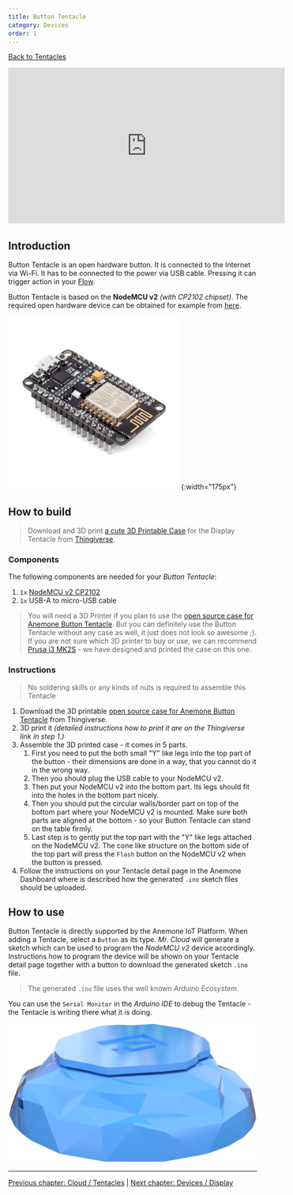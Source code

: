 ```yaml
---
title: Button Tentacle
category: Devices
order: 1
---
```


[<i class="fa fa-arrow-up" aria-hidden="true"></i> Back to Tentacles](/cloud/tentacles)

<iframe width="560" height="315" src="https://www.youtube.com/embed/XzEyqce2l4o?rel=0&amp;controls=0&amp;showinfo=0" frameborder="0" gesture="media" allow="encrypted-media" allowfullscreen></iframe>

## Introduction

Button Tentacle is an open hardware button. It is connected to the Internet via Wi-Fi. It has to be connected to the power via USB cable. Pressing it can trigger action in your [Flow](/cloud/flows).

Button Tentacle is based on the **NodeMCU v2** *(with CP2102 chipset)*. The required open hardware device can be obtained for example from [here](https://goo.gl/QWsBTM).

![NodeMCU v2](/images/nodemcu_v2.png){:width="175px"}

## How to build

> Download and 3D print [a cute 3D Printable Case](https://www.thingiverse.com/thing:2750464) for the Display Tentacle from [Thingiverse](https://www.thingiverse.com/thing:2750464).

### Components

The following components are needed for your *Button Tentacle*:

1. `1x` [NodeMCU v2 CP2102](https://goo.gl/QWsBTM)
2. `1x` USB-A to micro-USB cable

> You will need a 3D Printer if you plan to use the [open source case for Anemone Button Tentacle](#). But you can definitely use the Button Tentacle without any case as well, it just does not look so awesome ;). If you are not sure which 3D printer to buy or use, we can recommend [Prusa i3 MK2S](https://www.prusa3d.com/#our-printer) - we have designed and printed the case on this one.

### Instructions

> No soldering skills or any kinds of nuts is required to assemble this Tentacle

1. Download the 3D printable [open source case for Anemone Button Tentacle](#) from Thingiverse.
2. 3D print it *(detailed instructions how to print it are on the Thingiverse link in step 1.)*
3. Assemble the 3D printed case - it comes in 5 parts.
   1. First you need to put the both small "Y" like legs into the top part of the button - their dimensions are done in a way, that you cannot do it in the wrong way.
   2. Then you should plug the USB cable to your NodeMCU v2.
   3. Then put your NodeMCU v2 into the bottom part. Its legs should fit into the holes in the bottom part nicely.
   4. Then you should put the circular walls/border part on top of the bottom part where your NodeMCU v2 is mounted. Make sure both parts are aligned at the bottom - so your Button Tentacle can stand on the table firmly.
   5. Last step is to gently put the top part with the "Y" like legs attached on the NodeMCU v2. The cone like structure on the bottom side of the top part will press the `Flash` button on the NodeMCU v2 when the button is pressed.
4. Follow the instructions on your Tentacle detail page in the Anemone Dashboard where is described how the generated `.ino` sketch files should be uploaded.

## How to use

Button Tentacle is directly supported by the Anemone IoT Platform. When adding a Tentacle, select a `Button` as its type. *Mr. Cloud* will generate a sketch which can be used to program the *NodeMCU v2* device accordingly. Instructions how to program the device will be shown on your Tentacle detail page together with a button to download the generated sketch `.ino` file.

> The generated `.ino` file uses the well known *Arduino Ecosystem*.

You can use the `Serial Monitor` in the *Arduino IDE* to debug the Tentacle - the Tentacle is writing there what it is doing.

![Button Tentacle](/images/button_tentacle.png)

-----

[<i class="fa fa-arrow-left" aria-hidden="true"></i> Previous chapter: Cloud / Tentacles](/cloud/tentacles) | [Next chapter: Devices / Display <i class="fa fa-arrow-right" aria-hidden="true"></i>](/devices/display)

